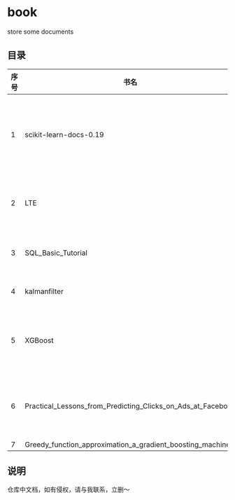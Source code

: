# book
store some documents

目录
-----------

| 序号 | 书名 | 介绍 | 备注 |
| --------- | --------- | --------- | -------- |
| 1 | scikit-learn-docs-0.19 | python机器学习 package sklearn的官方学习文档(0.19版本) | |
| 2 | LTE | LTE中基于S1接口的数据采集系统研究 | |
| 3 | SQL_Basic_Tutorial | 《SQL基础教程》(日)---高清版 | |
| 4 | kalmanfilter | Kalman 滤波器学习笔记 |  |
| 5 | XGBoost | 基于回归树的一种增强方法，广泛用于各大比赛 |  |
| 6 | Practical_Lessons_from_Predicting_Clicks_on_Ads_at_Facebook | 结合决策树和逻辑回归的广告点击预测混合模型 |  |
| 7 | Greedy_function_approximation_a_gradient_boosting_machine |  |  |

说明
------------
仓库中文档，如有侵权，请与我联系，立删～
